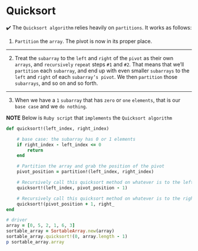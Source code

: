 
# Quicksort

:heavy_check_mark: The ```Quicksort algorithm``` relies heavily on ```partitions```. It works as follows:

1. ```Partition``` the ```array```. The pivot is now in its proper place.

---

2. Treat the ```subarray``` to the ```left``` and ```right``` of the ```pivot``` as their own ```arrays```,
and ```recursively``` ```repeat``` steps ```#1``` and ```#2```. That means that we’ll ```partition``` each ```subarray```, and end up with even smaller ```subarrays``` to the ```left``` and ```right``` of each ```subarray’s pivot```. We then ```partition``` those ```subarrays```, and so on and so forth.

---

3. When we have a ```1``` ```subarray``` that has ```zero``` or ```one``` ```elements```, that is our ```base case``` and we ```do nothing```.

**NOTE** Below is ```Ruby script``` that ```implements``` the ```Quicksort algorithm```

```ruby
def quicksort!(left_index, right_index)

    # base case: the subarray has 0 or 1 elements
    if right_index - left_index <= 0
        return
    end

    # Partition the array and grab the position of the pivot
    pivot_position = partition!(left_index, right_index)

    # Recursively call this quicksort method on whatever is to the left of the pivot:
    quicksort!(left_index, pivot_position - 1)

    # Recursively call this quicksort method on whatever is to the right of the pivot:
    quicksort!(pivot_position + 1, right_
end

# driver
array = [0, 5, 2, 1, 6, 3]
sortable_array = SortableArray.new(array)
sortable_array.quicksort!(0, array.length - 1)
p sortable_array.array
```